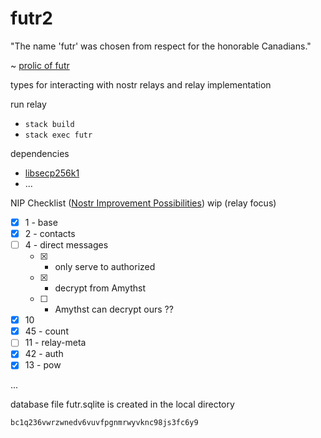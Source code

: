 # futr2

"The name 'futr' was chosen from respect for the honorable Canadians."  
  
~ [prolic of futr](https://github.com/prolic/futr)

types for interacting with nostr relays and relay implementation 

run relay     

- `stack build` 
- `stack exec futr` 

dependencies 

- [libsecp256k1](https://github.com/bitcoin-core/secp256k1#building-with-autotools)
- ...

NIP Checklist ([Nostr Improvement Possibilities](https://github.com/nostr-protocol/nips))
wip (relay focus)
- [x] 1 - base
- [x] 2 - contacts
- [ ] 4 - direct messages 
  - [x] - only serve to authorized 
  - [x] - decrypt from Amythst 
  - [ ] - Amythst can decrypt ours ??
- [x] 10 
- [x] 45 - count
- [ ] 11 - relay-meta
- [x] 42 - auth
- [x] 13 - pow

... 

database file futr.sqlite is created in the local directory   

`bc1q236vwrzwnedv6vuvfpgnmrwyvknc98js3fc6y9`


